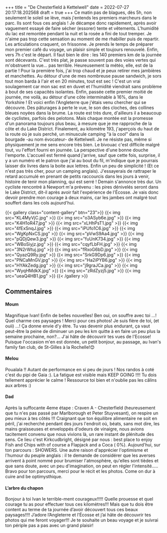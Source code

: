 +++
title = "De Chesterfield à Kettelwell"
date = 2022-07-27 20:17:18.202568
draft = true
+++
Ce matin pas de blagues, dès 5h, non seulement le soleil se lève, mais j'entends les premiers marcheurs dans le parc. Ils sont fous ces anglais ! Je décampe donc rapidement, après avoir vaguement essayé de faire sécher (essorer) tente et vêtements. L'humidité du lac est remontée pendant la nuit et la rosée a fini de tout tremper. Je n'aime pas trop cette sensation au moment de me rhabiller puis de repartir. Les articulations craquent, on frissonne. Je prends le temps de préparer mon premier café du voyage, un plaisir simple et toujours renouvelé. Enfin, vers 7h c'est le départ. Il faut bien le dire : les 140 premiers km de la journée sont décevants. C'est très plat, je passe souvent pas des voies vertes qui m'obstruent la vue... pas terrible. Heureusement la météo, elle, est de la partie ! Pour la première fois, j'ai trop chaud et je peux retirer mes jambières et manchettes. Au détour d'une de mes nombreuse pause sandwich, je sors tout mon barda à l'air et en 20 minutes, tout est sec ! C'est un vrai soulagement car mon sac est en duvet et l'humidité viendrait sans problème à bout de ses capacités isolantes. Enfin, passée cette premier moitié de journée, me voilà, au détour d'une côte interminable à 16%, dans le Yorkshire ! Et voici enfin l'Angleterre que j'étais venu chercher qui se découvre. Des pâturages à perte le vue, le son des cloches, des collines bleues noyées dans la brume. La route est très dure, d'ailleurs il a beaucoup de cyclistes, parfois des pelotons. Mais chaque montée est la promesse d'un panorama toujours plus beau, à mesure que je me rapproche de la côte et du Lake District. Finalement, au kilomètre 193, j'aperçois du haut de la route où je suis perché, un minuscule camping "à la cool" dans la bourgade -au nom évocateur- de Kettelwell. Je ne résiste pas, même si physiquement je me sens encore très bien. Le bivouac c'est difficile malgré tout, vu l'effort fourni en journée. La perspective d'une bonne douche l'emporte. L'accueil est fermé quand j'arrive, sauf que cette fois, surprise, il y a un numéro et le patron que j'ai au bout du fil, m'indique que je pourrais laisser dix livres dans la boite aux lettres. Enfin un peu de simplicité ! (Et ce n'est pas très cher, pour un camping anglais). J'essayerais de rattraper le retard accumulé en prenant de petits raccourcis dans les jours à venir, histoire de tenir mon planning, qui est serré ! Demain s'annonce très dur. Un cycliste rencontré à Newport m'a prévenu : les pires dénivelés seront dans le Lake District, dit-il après avoir fait l'expérience de l'Écosse. Je vais donc devoir prendre mon courage à deux mains, car les jambes ont malgré tout souffert dans les cols aujourd'hui.

{{< gallery class="content-gallery" btn="23">}}
{{< img src="KL4MyVjC.jpg" >}}
{{< img src="o3ASyb6e.jpg" >}}
{{< img src="K4H1oR47.jpg" >}}
{{< img src="xLHhPsT1.jpg" >}}
{{< img src="4fExSnqJ.jpg" >}}
{{< img src="iPUfo1C6.jpg" >}}
{{< img src="WgKpNxCS.jpg" >}}
{{< img src="pVwS9Aa4.jpg" >}}
{{< img src="pQDjQew3.jpg" >}}
{{< img src="fuUnK734.jpg" >}}
{{< img src="WBoSiyjz.jpg" >}}
{{< img src="cqyfLbFH.jpg" >}}
{{< img src="3N2rWtuj.jpg" >}}
{{< img src="fRxoG6bD.jpg" >}}
{{< img src="QyazQ9Ry.jpg" >}}
{{< img src="SrkG9Dp6.jpg" >}}
{{< img src="PNCaMnGV.jpg" >}}
{{< img src="Ha2iPYB6.jpg" >}}
{{< img src="HYAkZedg.jpg" >}}
{{< img src="j9graJCa.jpg" >}}
{{< img src="WyqHMdkX.jpg" >}}
{{< img src="zRdZyzj5.jpg" >}}
{{< img src="ueaQ4HB1.jpg" >}}
{{< /gallery >}}

## Commentaires
#### Moum
Magnifique Ivan! Enfin de belles nouvelles! Ben oui, on souffre avec toi ...! Quel charme ces paysages ! Merci pour ces photos! Je suis fière de toi, (et ouii) ...! Ça donne envie d'y être. Tu vas devenir plus endurant, ça vaut peut-être la peine de diminuer un peu les km quitte à en faire un peu plus la semaine prochaine, non?... J'ai hâte de découvrir tes vues de l'Ecosse! Puisque l'occasion m'en est donnée, un petit bonjour, au passage, au Ivan's family fan club, de St-Gilles à la Rochelle!😊
#### Melou
Poualala !! Autant de performance en si peu de jours ! Nos randos à coté c'est du pipi de Gaia :). La fatigue est visible mais KEEP GOING !!!! Tu dois tellement apprécier le calme ! Ressource toi bien et n'oublie pas les câlins aux arbres :)
#### Dad
Après la suffocante 4eme étape : Craven A - Chesterfield (heureusement que tu n'es pas passé par Marlborough et Peter Stuyvesant),
on respire un peu mieux à tes côtés !!!
Craignant que ton équilibre alimentaire ne soit en péril, j'ai recherché pendant des jours l'endroit où, béats, sans mot dire, les mains graisseuses et enveloppés d'odeurs de vinaigre, nous avions tacitement convenu que nous vivions là, un rare instant de plénitude des sens. Ce lieu c'est Kirkcudbright, désigné par nous : best place to enjoy Fish and Chips with of course a Flapjack and a Coca ( 0%).
Aujourd'hui, sur ton parcours : SHOWERS.
Une autre raison d'apprécier l'optimisme et l'humour du peuple anglais : il te demande de considérer que les averses arrivent à point nommé pour brumiser l'atmosphère, qu'elles sont tièdes et que sans doute, avec un peu d'imagination, on peut en régler l'intensité.....
Bravo pour ton parcours, merci pour le récit et les photos.
Come on dur à cuire and be optimysthique.
#### L’arbre du chapon
Bonjour à toi Ivan le terrible-ment courageux!!!!!
Quelle prouesse et quel courage tu as pour effectuer tous ces kilomètres!!!
Mais que tu dois être content au terme de ta journée d’avoir découvert tous ces beaux paysages!!!! J’adore l’Angleterre et l’Écosse et j’ai hâte de découvrir tes photos qui me feront voyager!!! 
Je te souhaite un beau voyage et je suivrai ton périple pas a pas avec un grand plaisir!
